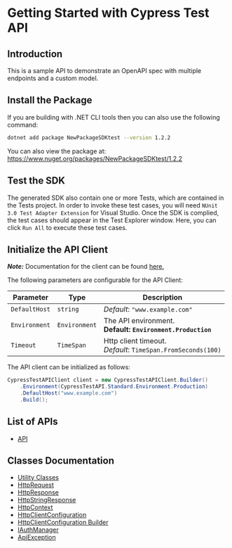 
# Getting Started with Cypress Test API

## Introduction

This is a sample API to demonstrate an OpenAPI spec with multiple endpoints and a custom model.

## Install the Package

If you are building with .NET CLI tools then you can also use the following command:

```bash
dotnet add package NewPackageSDKtest --version 1.2.2
```

You can also view the package at:
https://www.nuget.org/packages/NewPackageSDKtest/1.2.2

## Test the SDK

The generated SDK also contain one or more Tests, which are contained in the Tests project. In order to invoke these test cases, you will need `NUnit 3.0 Test Adapter Extension` for Visual Studio. Once the SDK is complied, the test cases should appear in the Test Explorer window. Here, you can click `Run All` to execute these test cases.

## Initialize the API Client

**_Note:_** Documentation for the client can be found [here.](https://www.github.com/ZahraN444/mynewrepos/tree/1.2.2/doc/client.md)

The following parameters are configurable for the API Client:

| Parameter | Type | Description |
|  --- | --- | --- |
| `DefaultHost` | `string` | *Default*: `"www.example.com"` |
| `Environment` | `Environment` | The API environment. <br> **Default: `Environment.Production`** |
| `Timeout` | `TimeSpan` | Http client timeout.<br>*Default*: `TimeSpan.FromSeconds(100)` |

The API client can be initialized as follows:

```csharp
CypressTestAPIClient client = new CypressTestAPIClient.Builder()
    .Environment(CypressTestAPI.Standard.Environment.Production)
    .DefaultHost("www.example.com")
    .Build();
```

## List of APIs

* [API](https://www.github.com/ZahraN444/mynewrepos/tree/1.2.2/doc/controllers/api.md)

## Classes Documentation

* [Utility Classes](https://www.github.com/ZahraN444/mynewrepos/tree/1.2.2/doc/utility-classes.md)
* [HttpRequest](https://www.github.com/ZahraN444/mynewrepos/tree/1.2.2/doc/http-request.md)
* [HttpResponse](https://www.github.com/ZahraN444/mynewrepos/tree/1.2.2/doc/http-response.md)
* [HttpStringResponse](https://www.github.com/ZahraN444/mynewrepos/tree/1.2.2/doc/http-string-response.md)
* [HttpContext](https://www.github.com/ZahraN444/mynewrepos/tree/1.2.2/doc/http-context.md)
* [HttpClientConfiguration](https://www.github.com/ZahraN444/mynewrepos/tree/1.2.2/doc/http-client-configuration.md)
* [HttpClientConfiguration Builder](https://www.github.com/ZahraN444/mynewrepos/tree/1.2.2/doc/http-client-configuration-builder.md)
* [IAuthManager](https://www.github.com/ZahraN444/mynewrepos/tree/1.2.2/doc/i-auth-manager.md)
* [ApiException](https://www.github.com/ZahraN444/mynewrepos/tree/1.2.2/doc/api-exception.md)

